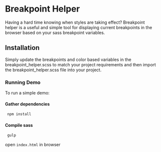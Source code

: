 Breakpoint Helper
=================

Having a hard time knowing when styles are taking effect? Breakpoint helper is a useful and simple tool for displaying current breakpoints in the browser based on your sass breakpoint variables.

## Installation
Simply update the breakpoints and color based variables in the breakpoint_helper.scss to match your project requirements and then import the breakpoint_helper.scss file into your project.

### Running Demo
To run a simple demo:

#### Gather dependencies

```javascript
 npm install
```

#### Compile sass

```javascript
 gulp
```

open ```index.html``` in browser